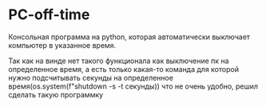 # PC-off-time

Консольная программа на python, которая автоматически выключает компьютер в указанное время.

Так как на винде нет такого функционала как выключение пк на определенное время, а есть только какая-то команда для которой нужно подсчитывать секунды на определенное время(os.system(f"shutdown -s -t секунды)) что не очень удобно, решил сделать такую программку
